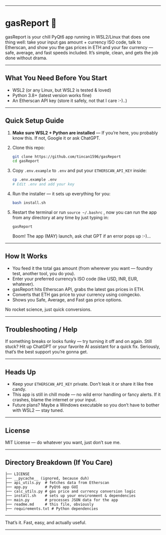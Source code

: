 
---

# gasReport 🚀

gasReport is your chill PyQt6 app running in WSL2/Linux that does one thing well: take your input gas amount + currency ISO code, talk to Etherscan, and show you the gas prices in ETH and your fav currency — safe, average, and fast speeds included. It’s simple, clean, and gets the job done without drama.

---

## What You Need Before You Start

* WSL2 (or any Linux, but WSL2 is tested & loved)
* Python 3.8+ (latest version works fine)
* An Etherscan API key (store it safely, not that I care :-)..)

---

## Quick Setup Guide

1. **Make sure WSL2 + Python are installed** — If you’re here, you probably know this. If not, Google it or ask ChatGPT.
2. Clone this repo:

   ```bash
   git clone https://github.com/tincan1596/gasReport
   cd gasReport
   ```
3. Copy `.env.example` to `.env` and put your `ETHERSCAN_API_KEY` inside:

   ```bash
   cp .env.example .env
   # Edit .env and add your key
   ```
4. Run the installer — it sets up everything for you:

   ```bash
   bash install.sh
   ```
5. Restart the terminal or run `source ~/.bashrc` , now you can run the app from any directory at any time by just typing in:

   ```bash
   gasReport
   ```

   Boom! The app (MAY) launch, ask chat GPT if an error pops up :-)...

---

## How It Works

* You feed it the total gas amount (from wherever you want — foundry test, another tool, you do you).
* Enter your preferred currency’s ISO code (like USD, INR, EUR, whatever).
* gasReport hits Etherscan API, grabs the latest gas prices in ETH.
* Converts that ETH gas price to your currency using coingecko.
* Shows you Safe, Average, and Fast gas price options.

No rocket science, just quick conversions.

---

## Troubleshooting / Help

If something breaks or looks funky — try turning it off and on again. Still stuck? Hit up ChatGPT or your favorite AI assistant for a quick fix. Seriously, that’s the best support you’re gonna get.

---

## Heads Up

* Keep your `ETHERSCAN_API_KEY` private. Don’t leak it or share it like free candy.
* This app is still in chill mode — no wild error handling or fancy alerts. If it crashes, blame the internet or your input.
* Future plans? Maybe a Windows executable so you don’t have to bother with WSL2 — stay tuned.

---

## License

MIT License — do whatever you want, just don’t sue me.

---

## Directory Breakdown (If You Care)

```
├── LICENSE  
├── __pycache__ (ignored, because duh)  
├── api_utils.py  # fetches data from Etherscan  
├── app.py        # PyQt6 app GUI  
├── calc_utils.py # gas price and currency conversion logic  
├── install.sh    # sets up your environment & dependencies  
├── main.py       # processes JSON data for the app  
├── readme.md     # this file, obviously  
├── requirements.txt # Python dependencies  
```

---

That’s it. Fast, easy, and actually useful.

---

